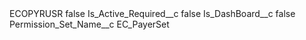 <?xml version="1.0" encoding="UTF-8"?>
<CustomMetadata xmlns="http://soap.sforce.com/2006/04/metadata" xmlns:xsi="http://www.w3.org/2001/XMLSchema-instance" xmlns:xsd="http://www.w3.org/2001/XMLSchema">
    <label>ECOPYRUSR</label>
    <protected>false</protected>
    <values>
        <field>Is_Active_Required__c</field>
        <value xsi:type="xsd:boolean">false</value>
    </values>
    <values>
        <field>Is_DashBoard__c</field>
        <value xsi:type="xsd:boolean">false</value>
    </values>
    <values>
        <field>Permission_Set_Name__c</field>
        <value xsi:type="xsd:string">EC_PayerSet</value>
    </values>
</CustomMetadata>
